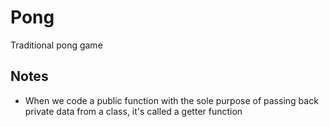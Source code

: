 # Pong
Traditional pong game

## Notes

- When we code a public function with the sole purpose of passing back private data from a class, it's called a getter function